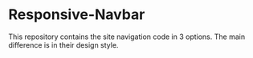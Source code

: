 # Responsive-Navbar
This repository contains the site navigation code in 3 options. The main difference is in their design style.
